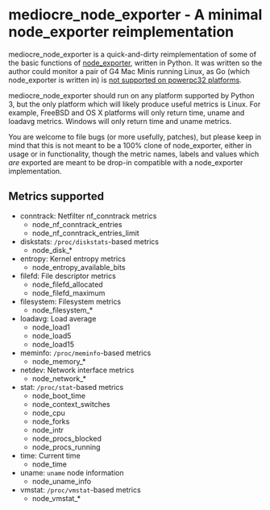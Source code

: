 # mediocre_node_exporter - A minimal node_exporter reimplementation

mediocre_node_exporter is a quick-and-dirty reimplementation of some of the basic functions of [node_exporter](https://github.com/prometheus/node_exporter), written in Python.
It was written so the author could monitor a pair of G4 Mac Minis running Linux, as Go (which node_exporter is written in) is [not supported on powerpc32 platforms](https://golang.org/doc/install/source#introduction).

mediocre_node_exporter should run on any platform supported by Python 3, but the only platform which will likely produce useful metrics is Linux.
For example, FreeBSD and OS X platforms will only return time, uname and loadavg metrics.
Windows will only return time and uname metrics.

You are welcome to file bugs (or more usefully, patches), but please keep in mind that this is not meant to be a 100% clone of node_exporter, either in usage or in functionality, though the metric names, labels and values which *are* exported are meant to be drop-in compatible with a node_exporter implementation.

## Metrics supported

* conntrack: Netfilter nf_conntrack metrics
    * node_nf_conntrack_entries
    * node_nf_conntrack_entries_limit
* diskstats: `/proc/diskstats`-based metrics
    * node_disk_*
* entropy: Kernel entropy metrics
    * node_entropy_available_bits
* filefd: File descriptor metrics
    * node_filefd_allocated
    * node_filefd_maximum
* filesystem: Filesystem metrics
    * node_filesystem_*
* loadavg: Load average
    * node_load1
    * node_load5
    * node_load15
* meminfo: `/proc/meminfo`-based metrics
    * node_memory_*
* netdev: Network interface metrics
    * node_network_*
* stat: `/proc/stat`-based metrics
    * node_boot_time
    * node_context_switches
    * node_cpu
    * node_forks
    * node_intr
    * node_procs_blocked
    * node_procs_running
* time: Current time
    * node_time
* uname: `uname` node information
    * node_uname_info
* vmstat: `/proc/vmstat`-based metrics
    * node_vmstat_*
